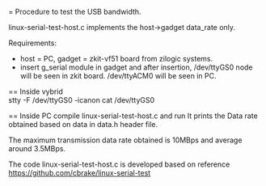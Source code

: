 = Procedure to test the USB bandwidth.

linux-serial-test-host.c implements the host->gadget data_rate only.

Requirements:
* host = PC, gadget = zkit-vf51 board from zilogic systems.
* insert g_serial module in gadget and after insertion, /dev/ttyGS0 node will be seen in zkit board. /dev/ttyACM0 will be seen in PC.

== Inside vybrid  
        stty -F /dev/ttyGS0 -icanon
        cat /dev/ttyGS0

==  Inside PC
        compile linux-serial-test-host.c and run
        It prints the Data rate obtained based on data in data.h header file.


The maximum transmission data rate obtained is 10MBps and average around 3.5MBps.

The code linux-serial-test-host.c is developed based on reference https://github.com/cbrake/linux-serial-test
